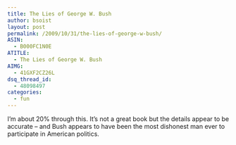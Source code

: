 ```yaml
---
title: The Lies of George W. Bush
author: bsoist
layout: post
permalink: /2009/10/31/the-lies-of-george-w-bush/
ASIN:
  - B000FC1N0E
ATITLE:
  - The Lies of George W. Bush
AIMG:
  - 41GXF2CZ26L
dsq_thread_id:
  - 48098497
categories:
  - fun
---
```

I&#8217;m about 20% through this. It&#8217;s not a great book but the details appear to be accurate &#8211; and Bush appears to have been the most dishonest man ever to participate in American politics.
